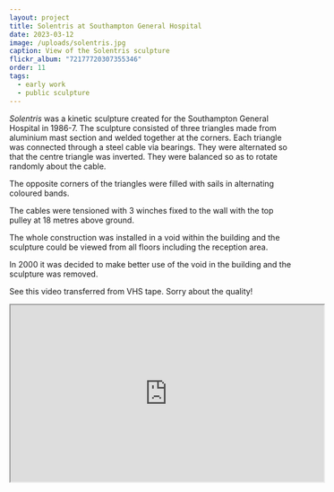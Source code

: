```yaml
---
layout: project
title: Solentris at Southampton General Hospital
date: 2023-03-12
image: /uploads/solentris.jpg
caption: View of the Solentris sculpture
flickr_album: "72177720307355346"
order: 11
tags:
  - early work
  - public sculpture
---
```

*Solentris* was a kinetic sculpture created for the Southampton General Hospital in 1986-7. The sculpture consisted of three triangles made from aluminium mast section and welded together at the corners. Each triangle was connected through a steel cable via bearings. They were alternated so that the centre triangle was inverted. They were balanced so as to rotate randomly about the cable.

The opposite corners of the triangles were filled with sails in alternating coloured bands.

The cables were tensioned with 3 winches fixed to the wall with the top pulley at 18 metres above ground.

The whole construction was installed in a void within the building and the sculpture could be viewed from all floors including the reception area.

In 2000 it was decided to make better use of the void in the building and the sculpture was removed.

See this video transferred from VHS tape. Sorry about the quality!

<div class="video-box"><iframe width="560" height="315" src="https://www.youtube.com/embed/07ZL1UL7Lx0?rel=0" allow="accelerometer; autoplay; encrypted-media; gyroscope; picture-in-picture" allowfullscreen></iframe></div>
